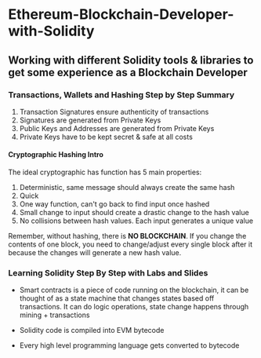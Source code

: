 # Ethereum-Blockchain-Developer-with-Solidity

## Working with different Solidity tools & libraries to get some experience as a Blockchain Developer


### Transactions, Wallets and Hashing Step by Step Summary

1. Transaction Signatures ensure authenticity of transactions
2. Signatures are generated from Private Keys
3. Public Keys and Addresses are generated from Private Keys
4. Private Keys have to be kept secret & safe at all costs


#### Cryptographic Hashing Intro

The ideal cryptographic has function has 5 main properties:

1. Deterministic, same message should always create the same hash
2. Quick
3. One way function, can't go back to find input once hashed
4. Small change to input should create a drastic change to the hash value
5. No collisions between hash values. Each input generates a unique value

Remember, without hashing, there is **NO BLOCKCHAIN**. If you change the contents of one block, you need to change/adjust every single block after it because the changes will generate a new hash value.


### Learning Solidity Step By Step with Labs and Slides

- Smart contracts is a piece of code running on the blockchain, it can be thought of as a state machine that changes states based off transactions. It can do logic operations, state   change happens through mining + transactions

- Solidity code is compiled into EVM bytecode

- Every high level programming language gets converted to bytecode

